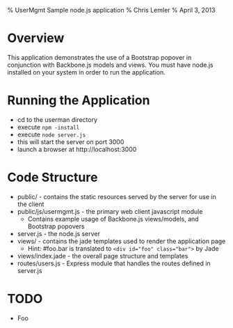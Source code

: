 % UserMgmt Sample node.js application
% Chris Lemler
% April 3, 2013

# Overview
This application demonstrates the use of a Bootstrap popover in conjunction with
Backbone.js models and views. You must have node.js installed on your system in
order to run the application.

# Running the Application
* cd to the userman directory
* execute `npm -install`
* execute `node server.js`
* this will start the server on port 3000
* launch a browser at http://localhost:3000

# Code Structure
* public/ - contains the static resources served by the server for use in
  the client
* public/js/usermgmt.js - the primary web client javascript module
    * Contains example usage of Backbone.js views/models, and Bootstrap popovers
* server.js - the node.js server
* views/ - contains the jade templates used to render the application page
    * Hint: #foo.bar is translated to `<div id="foo" class="bar">` by Jade
* views/index.jade - the overall page structure and templates
* routes/users.js - Express module that handles the routes defined in server.js

# TODO
* Foo
